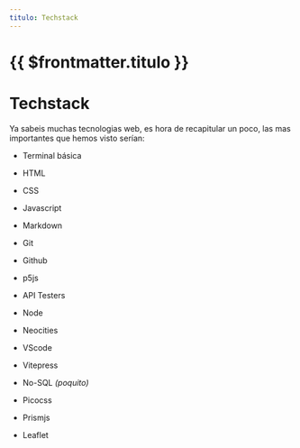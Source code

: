 ```yaml
---
titulo: Techstack
---
```

# {{ $frontmatter.titulo }}

# Techstack

Ya sabeis muchas tecnologias web, es hora de recapitular un poco, las mas importantes que hemos visto serían:

- Terminal básica
- HTML
- CSS
- Javascript
- Markdown
- Git
- Github
- p5js
- API Testers
- Node
- Neocities
- VScode
- Vitepress
- No-SQL *(poquito)*

- Picocss
- Prismjs
- Leaflet